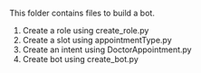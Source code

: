 This folder contains files to build a bot.
1. Create a role using create_role.py
2. Create a slot using appointmentType.py
3. Create an intent using DoctorAppointment.py
4. Create bot using create_bot.py
